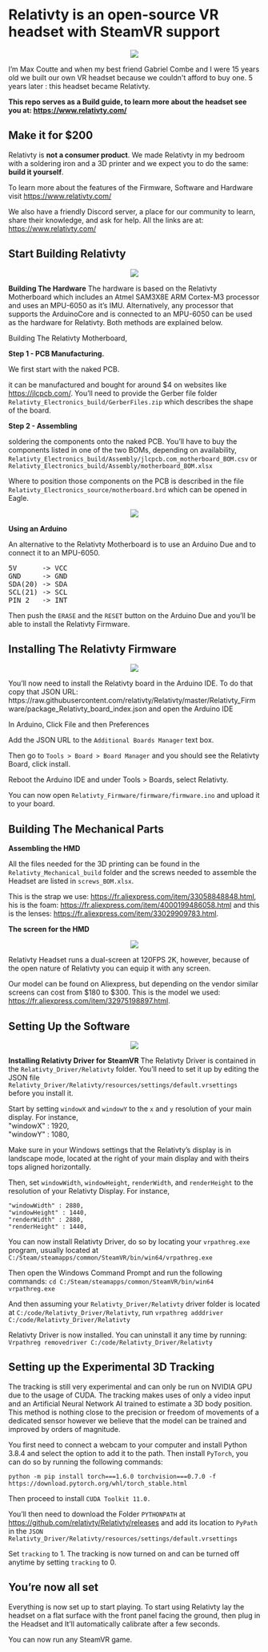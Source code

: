 # Relativty is an open-source VR headset with SteamVR support
<p align="center"> <img src="ressources/img/headset.jpg"> </p>

I’m Max Coutte and when my best friend Gabriel Combe and I were 15 years old we built our own VR headset because we couldn't afford to buy one.
5 years later : this headset became Relativty.

**This repo serves as a Build guide, to learn more about the headset see you at: https://www.relativty.com/**

Make it for $200
-
Relativty is **not a consumer product**. We made Relativty in my bedroom with a soldering iron and a 3D printer and we expect you to do the same: **build it yourself**.

To learn more about the features of the Firmware, Software and Hardware visit https://www.relativty.com/

We also have a friendly Discord server, a place for our community to learn, share their knowledge, and ask for help. 
All the links are at: https://www.relativty.com/

Start Building Relativty
-
<p align="center"> <img src="ressources/img/open.jpg"> </p>

**Building The Hardware**
The hardware is based on the Relativty Motherboard which includes an Atmel SAM3X8E ARM Cortex-M3 processor and uses an MPU-6050 as it’s IMU.
Alternatively, any processor that supports the ArduinoCore and is connected to an MPU-6050 can be used as the hardware for Relativty. Both methods are explained below.

Building The Relativty Motherboard,

**Step 1 - PCB Manufacturing.**

We first start with the naked PCB.

it can be manufactured and bought for around $4 on websites like https://jlcpcb.com/. You’ll need to provide the Gerber file folder `Relativty_Electronics_build/GerberFiles.zip` which describes the shape of the board.


**Step 2 - Assembling** 

soldering the components onto the naked PCB. You’ll have to buy the components listed in one of the two BOMs, depending on availability, `Relativty_Electronics_build/Assembly/jlcpcb.com_motherboard_BOM.csv` or `Relativty_Electronics_build/Assembly/motherboard_BOM.xlsx`

Where to position those components on the PCB is described in the file `Relativty_Electronics_source/motherboard.brd` which can be opened in Eagle.

<p align="center"> <img src="ressources/img/motherboard.jpg"> </p>

**Using an Arduino**

An alternative to the Relativty Motherboard is to use an Arduino Due and to connect it to an MPU-6050.
<pre>
5V      -> VCC  
GND     -> GND  
SDA(20) -> SDA  
SCL(21) -> SCL  
PIN 2   -> INT  
</pre>
Then push the `ERASE` and the `RESET` button on the Arduino Due and you’ll be able to install the Relativty Firmware.

Installing The Relativty Firmware
-
<p align="center"> <img src="ressources/img/cards.jpg"> </p>
You’ll now need to install the Relativty board in the Arduino IDE. To do that copy that JSON URL: https://raw.githubusercontent.com/relativty/Relativty/master/Relativty_Firmware/package_Relativty_board_index.json and open the Arduino IDE

In Arduino, Click File and then Preferences

Add the JSON URL to the `Additional Boards Manager` text box.

Then go to `Tools > Board > Board Manager` and you should see the Relativty Board, click install.

Reboot the Arduino IDE and under Tools > Boards, select Relativty.

You can now open `Relativty_Firmware/firmware/firmware.ino` and upload it to your board.


Building The Mechanical Parts
-

**Assembling the HMD**

All the files needed for the 3D printing can be found in the `Relativty_Mechanical_build` folder and the screws needed to assemble the Headset are listed in `screws_BOM.xlsx`.

This is the strap we use: https://fr.aliexpress.com/item/33058848848.html, 
his is the foam: https://fr.aliexpress.com/item/4000199486058.html
and this is the lenses: https://fr.aliexpress.com/item/33029909783.html.



**The screen for the HMD**
<p align="center"> <img src="ressources/img/display.jpg"> </p>

Relativty Headset runs a dual-screen at 120FPS 2K, however, because of the open nature of Relativty you can equip it with any screen.

Our model can be found on Aliexpress, but depending on the vendor similar screens can cost from $180 to $300. This is the model we used: https://fr.aliexpress.com/item/32975198897.html.

Setting Up the Software
-
<p align="center"> <img src="ressources/img/front.jpg"> </p>

**Installing Relativty Driver for SteamVR**
The Relativty Driver is contained in the `Relativty_Driver/Relativty` folder. You’ll need to set it up by editing the JSON file `Relativty_Driver/Relativty/resources/settings/default.vrsettings` before you install it.

Start by setting `windowX` and `windowY` to the `x` and `y` resolution of your main display. For instance,  
"windowX" : 1920,  
"windowY" : 1080,  

Make sure in your Windows settings that the Relativty’s display is in landscape mode, located at the right of your main display and with theirs tops aligned horizontally.

Then, set `windowWidth`, `windowHeight`, `renderWidth`, and `renderHeight` to the resolution of your Relativty Display.
For instance,  
```
"windowWidth" : 2880,  
"windowHeight" : 1440,  
"renderWidth" : 2880,  
"renderHeight" : 1440,  
```

You can now install Relativty Driver, do so by locating your `vrpathreg.exe` program, usually located at `C:/Steam/steamapps/common/SteamVR/bin/win64/vrpathreg.exe`

Then open the Windows Command Prompt and run the following commands:
`cd C:/Steam/steamapps/common/SteamVR/bin/win64
vrpathreg.exe`

And then assuming your `Relativty_Driver/Relativty` driver folder is located at
`C:/code/Relativty_Driver/Relativty`, run `vrpathreg adddriver C:/code/Relativty_Driver/Relativty`

Relativty Driver is now installed. You can uninstall it any time by running:
`Vrpathreg removedriver C:/code/Relativty_Driver/Relativty`

Setting up the Experimental 3D Tracking
-
The tracking is still very experimental and can only be run on NVIDIA GPU due to the usage of CUDA. The tracking makes uses of only a video input and an Artificial Neural Network AI trained to estimate a 3D body position. This method is nothing close to the precision or freedom of movements of a dedicated sensor however we believe that the model can be trained and improved by orders of magnitude.

You first need to connect a webcam to your computer and install Python 3.8.4 and select the option to add it to the path. Then install `PyTorch`, you can do so by running the following commands:

`python -m pip install torch===1.6.0 torchvision===0.7.0 -f https://download.pytorch.org/whl/torch_stable.html`

Then proceed to install `CUDA Toolkit 11.0.`

You’ll then need to download the Folder `PYTHONPATH` at https://github.com/relativty/Relativty/releases and add its location to `PyPath` in the `JSON Relativty_Driver/Relativty/resources/settings/default.vrsettings`

Set `tracking` to 1. The tracking is now turned on and can be turned off anytime by setting `tracking` to 0.

You’re now all set
-

Everything is now set up to start playing. 
To start using Relativty lay the headset on a flat surface with the front panel facing the ground, then plug in the Headset and It’ll automatically calibrate after a few seconds. 

You can now run any SteamVR game.